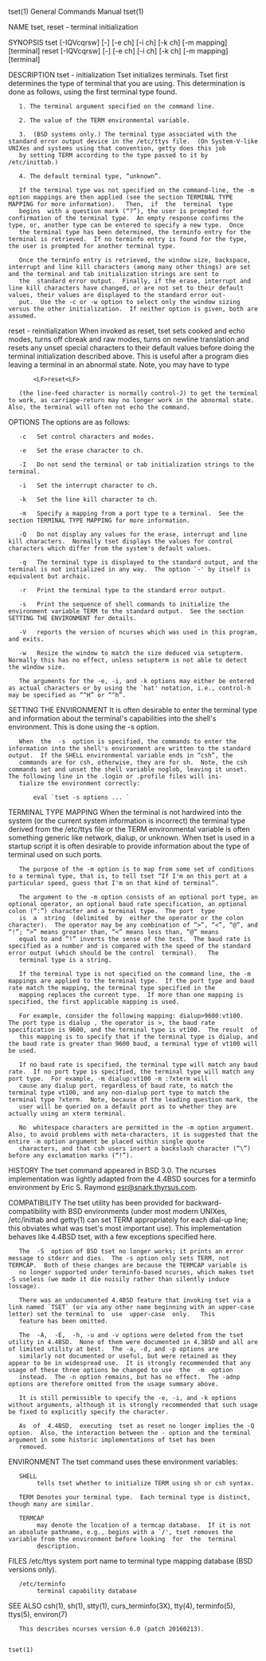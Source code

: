 tset(1)                                                                                  General Commands Manual                                                                                  tset(1)

NAME
       tset, reset - terminal initialization

SYNOPSIS
       tset [-IQVcqrsw] [-] [-e ch] [-i ch] [-k ch] [-m mapping] [terminal]
       reset [-IQVcqrsw] [-] [-e ch] [-i ch] [-k ch] [-m mapping] [terminal]

DESCRIPTION
   tset - initialization
       Tset initializes terminals.  Tset first determines the type of terminal that you are using.  This determination is done as follows, using the first terminal type found.

       1. The terminal argument specified on the command line.

       2. The value of the TERM environmental variable.

       3.  (BSD systems only.) The terminal type associated with the standard error output device in the /etc/ttys file.  (On System-V-like UNIXes and systems using that convention, getty does this job
       by setting TERM according to the type passed to it by /etc/inittab.)

       4. The default terminal type, “unknown”.

       If the terminal type was not specified on the command-line, the -m option mappings are then applied (see the section TERMINAL TYPE MAPPING for more information).   Then,  if  the  terminal  type
       begins  with a question mark (“?”), the user is prompted for confirmation of the terminal type.  An empty response confirms the type, or, another type can be entered to specify a new type.  Once
       the terminal type has been determined, the terminfo entry for the terminal is retrieved.  If no terminfo entry is found for the type, the user is prompted for another terminal type.

       Once the terminfo entry is retrieved, the window size, backspace, interrupt and line kill characters (among many other things) are set and the terminal and tab initialization strings are sent to
       the  standard error output.  Finally, if the erase, interrupt and line kill characters have changed, or are not set to their default values, their values are displayed to the standard error out‐
       put.  Use the -c or -w option to select only the window sizing versus the other initialization.  If neither option is given, both are assumed.

   reset - reinitialization
       When invoked as reset, tset sets cooked and echo modes, turns off cbreak and raw modes, turns on newline translation and resets any unset special characters to their default values before  doing
       the terminal initialization described above.  This is useful after a program dies leaving a terminal in an abnormal state.  Note, you may have to type

           <LF>reset<LF>

       (the line-feed character is normally control-J) to get the terminal to work, as carriage-return may no longer work in the abnormal state.  Also, the terminal will often not echo the command.

OPTIONS
       The options are as follows:

       -c   Set control characters and modes.

       -e   Set the erase character to ch.

       -I   Do not send the terminal or tab initialization strings to the terminal.

       -i   Set the interrupt character to ch.

       -k   Set the line kill character to ch.

       -m   Specify a mapping from a port type to a terminal.  See the section TERMINAL TYPE MAPPING for more information.

       -Q   Do not display any values for the erase, interrupt and line kill characters.  Normally tset displays the values for control characters which differ from the system's default values.

       -q   The terminal type is displayed to the standard output, and the terminal is not initialized in any way.  The option `-' by itself is equivalent but archaic.

       -r   Print the terminal type to the standard error output.

       -s   Print the sequence of shell commands to initialize the environment variable TERM to the standard output.  See the section SETTING THE ENVIRONMENT for details.

       -V   reports the version of ncurses which was used in this program, and exits.

       -w   Resize the window to match the size deduced via setupterm.  Normally this has no effect, unless setupterm is not able to detect the window size.

       The arguments for the -e, -i, and -k options may either be entered as actual characters or by using the `hat' notation, i.e., control-h may be specified as “^H” or “^h”.

SETTING THE ENVIRONMENT
       It is often desirable to enter the terminal type and information about the terminal's capabilities into the shell's environment.  This is done using the -s option.

       When  the  -s  option is specified, the commands to enter the information into the shell's environment are written to the standard output.  If the SHELL environmental variable ends in “csh”, the
       commands are for csh, otherwise, they are for sh.  Note, the csh commands set and unset the shell variable noglob, leaving it unset.  The following line in the .login or .profile files will ini‐
       tialize the environment correctly:

           eval `tset -s options ... `

TERMINAL TYPE MAPPING
       When  the terminal is not hardwired into the system (or the current system information is incorrect) the terminal type derived from the /etc/ttys file or the TERM environmental variable is often
       something generic like network, dialup, or unknown.  When tset is used in a startup script it is often desirable to provide information about the type of terminal used on such ports.

       The purpose of the -m option is to map from some set of conditions to a terminal type, that is, to tell tset “If I'm on this port at a particular speed, guess that I'm on that kind of terminal”.

       The argument to the -m option consists of an optional port type, an optional operator, an optional baud rate specification, an optional colon (“:”) character and a terminal type.  The port  type
       is  a  string  (delimited  by  either the operator or the colon character).  The operator may be any combination of “>”, “<”, “@”, and “!”; “>” means greater than, “<” means less than, “@” means
       equal to and “!” inverts the sense of the test.  The baud rate is specified as a number and is compared with the speed of the standard error output (which should be the control  terminal).   The
       terminal type is a string.

       If the terminal type is not specified on the command line, the -m mappings are applied to the terminal type.  If the port type and baud rate match the mapping, the terminal type specified in the
       mapping replaces the current type.  If more than one mapping is specified, the first applicable mapping is used.

       For example, consider the following mapping: dialup>9600:vt100.  The port type is dialup , the operator is >, the baud rate specification is 9600, and the terminal type is vt100.  The result  of
       this mapping is to specify that if the terminal type is dialup, and the baud rate is greater than 9600 baud, a terminal type of vt100 will be used.

       If no baud rate is specified, the terminal type will match any baud rate.  If no port type is specified, the terminal type will match any port type.  For example, -m dialup:vt100 -m :?xterm will
       cause any dialup port, regardless of baud rate, to match the terminal type vt100, and any non-dialup port type to match the terminal type ?xterm.  Note, because of the leading question mark, the
       user will be queried on a default port as to whether they are actually using an xterm terminal.

       No  whitespace characters are permitted in the -m option argument.  Also, to avoid problems with meta-characters, it is suggested that the entire -m option argument be placed within single quote
       characters, and that csh users insert a backslash character (“\”) before any exclamation marks (“!”).

HISTORY
       The tset command appeared in BSD 3.0.  The ncurses implementation was lightly adapted from the 4.4BSD sources for a terminfo environment by Eric S. Raymond <esr@snark.thyrsus.com>.

COMPATIBILITY
       The tset utility has been provided for backward-compatibility with BSD environments (under most modern UNIXes, /etc/inittab and getty(1) can set TERM appropriately for each  dial-up  line;  this
       obviates what was tset's most important use).  This implementation behaves like 4.4BSD tset, with a few exceptions specified here.

       The  -S  option of BSD tset no longer works; it prints an error message to stderr and dies.  The -s option only sets TERM, not TERMCAP.  Both of these changes are because the TERMCAP variable is
       no longer supported under terminfo-based ncurses, which makes tset -S useless (we made it die noisily rather than silently induce lossage).

       There was an undocumented 4.4BSD feature that invoking tset via a link named `TSET` (or via any other name beginning with an upper-case letter) set the terminal to  use  upper-case  only.   This
       feature has been omitted.

       The  -A,  -E,  -h, -u and -v options were deleted from the tset utility in 4.4BSD.  None of them were documented in 4.3BSD and all are of limited utility at best.  The -a, -d, and -p options are
       similarly not documented or useful, but were retained as they appear to be in widespread use.  It is strongly recommended that any usage of these three options be changed to use  the  -m  option
       instead.  The -n option remains, but has no effect.  The -adnp options are therefore omitted from the usage summary above.

       It is still permissible to specify the -e, -i, and -k options without arguments, although it is strongly recommended that such usage be fixed to explicitly specify the character.

       As  of  4.4BSD,  executing  tset as reset no longer implies the -Q option.  Also, the interaction between the - option and the terminal argument in some historic implementations of tset has been
       removed.

ENVIRONMENT
       The tset command uses these environment variables:

       SHELL
            tells tset whether to initialize TERM using sh or csh syntax.

       TERM Denotes your terminal type.  Each terminal type is distinct, though many are similar.

       TERMCAP
            may denote the location of a termcap database.  If it is not an absolute pathname, e.g., begins with a `/', tset removes the variable from the environment before looking  for  the  terminal
            description.

FILES
       /etc/ttys
            system port name to terminal type mapping database (BSD versions only).

       /etc/terminfo
            terminal capability database

SEE ALSO
       csh(1), sh(1), stty(1), curs_terminfo(3X), tty(4), terminfo(5), ttys(5), environ(7)

       This describes ncurses version 6.0 (patch 20160213).

                                                                                                                                                                                                  tset(1)
